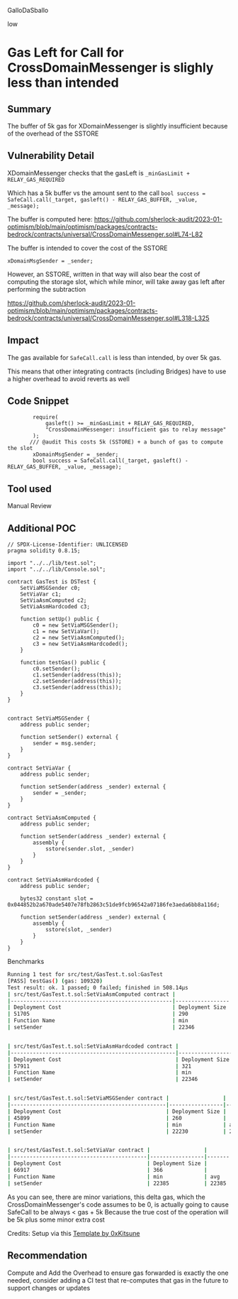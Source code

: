 GalloDaSballo

low

# Gas Left for Call for CrossDomainMessenger is slighly less than intended

## Summary

The buffer of 5k gas for XDomainMessenger is slightly insufficient because of the overhead of the SSTORE

## Vulnerability Detail

XDomainMessenger checks that the gasLeft is `_minGasLimit + RELAY_GAS_REQUIRED`

Which has a 5k buffer vs the amount sent to the call
`bool success = SafeCall.call(_target, gasleft() - RELAY_GAS_BUFFER, _value, _message);`

The buffer is computed here:
https://github.com/sherlock-audit/2023-01-optimism/blob/main/optimism/packages/contracts-bedrock/contracts/universal/CrossDomainMessenger.sol#L74-L82

The buffer is intended to cover the cost of the SSTORE
```text
xDomainMsgSender = _sender;
```

However, an SSTORE, written in that way will also bear the cost of computing the storage slot, which while minor, will take away gas left after performing the subtraction

https://github.com/sherlock-audit/2023-01-optimism/blob/main/optimism/packages/contracts-bedrock/contracts/universal/CrossDomainMessenger.sol#L318-L325

## Impact

The gas available for `SafeCall.call` is less than intended, by over 5k gas.

This means that other integrating contracts (including Bridges) have to use a higher overhead to avoid reverts as well

## Code Snippet

```solidity
        require(
            gasleft() >= _minGasLimit + RELAY_GAS_REQUIRED,
            "CrossDomainMessenger: insufficient gas to relay message"
        );
       /// @audit This costs 5k (SSTORE) + a bunch of gas to compute the slot
        xDomainMsgSender = _sender;
        bool success = SafeCall.call(_target, gasleft() - RELAY_GAS_BUFFER, _value, _message);
```

## Tool used

Manual Review

## Additional POC

```solidity
// SPDX-License-Identifier: UNLICENSED
pragma solidity 0.8.15;

import "../../lib/test.sol";
import "../../lib/Console.sol";

contract GasTest is DSTest {
    SetViaMSGSender c0;
    SetViaVar c1;
    SetViaAsmComputed c2;
    SetViaAsmHardcoded c3;

    function setUp() public {
        c0 = new SetViaMSGSender();
        c1 = new SetViaVar();
        c2 = new SetViaAsmComputed();
        c3 = new SetViaAsmHardcoded();
    }

    function testGas() public {
        c0.setSender();
        c1.setSender(address(this));
        c2.setSender(address(this));
        c3.setSender(address(this));
    }
}


contract SetViaMSGSender {
    address public sender;

    function setSender() external {
        sender = msg.sender;
    }
}

contract SetViaVar {
    address public sender;

    function setSender(address _sender) external {
        sender = _sender;
    }
}

contract SetViaAsmComputed {
    address public sender;

    function setSender(address _sender) external {
        assembly {
            sstore(sender.slot, _sender)
        }
    }
}

contract SetViaAsmHardcoded {
    address public sender;

    bytes32 constant slot = 0x044852b2a670ade5407e78fb2863c51de9fcb96542a07186fe3aeda6bb8a116d;

    function setSender(address _sender) external {
        assembly {
            sstore(slot, _sender)
        }
    }
}
```


Benchmarks

```bash
Running 1 test for src/test/GasTest.t.sol:GasTest
[PASS] testGas() (gas: 109320)
Test result: ok. 1 passed; 0 failed; finished in 508.14µs
| src/test/GasTest.t.sol:SetViaAsmComputed contract |                 |       |        |       |         |
|---------------------------------------------------|-----------------|-------|--------|-------|---------|
| Deployment Cost                                   | Deployment Size |       |        |       |         |
| 51705                                             | 290             |       |        |       |         |
| Function Name                                     | min             | avg   | median | max   | # calls |
| setSender                                         | 22346           | 22346 | 22346  | 22346 | 1       |


| src/test/GasTest.t.sol:SetViaAsmHardcoded contract |                 |       |        |       |         |
|----------------------------------------------------|-----------------|-------|--------|-------|---------|
| Deployment Cost                                    | Deployment Size |       |        |       |         |
| 57911                                              | 321             |       |        |       |         |
| Function Name                                      | min             | avg   | median | max   | # calls |
| setSender                                          | 22346           | 22346 | 22346  | 22346 | 1       |


| src/test/GasTest.t.sol:SetViaMSGSender contract |                 |       |        |       |         |
|-------------------------------------------------|-----------------|-------|--------|-------|---------|
| Deployment Cost                                 | Deployment Size |       |        |       |         |
| 45899                                           | 260             |       |        |       |         |
| Function Name                                   | min             | avg   | median | max   | # calls |
| setSender                                       | 22230           | 22230 | 22230  | 22230 | 1       |


| src/test/GasTest.t.sol:SetViaVar contract |                 |       |        |       |         |
|-------------------------------------------|-----------------|-------|--------|-------|---------|
| Deployment Cost                           | Deployment Size |       |        |       |         |
| 66917                                     | 366             |       |        |       |         |
| Function Name                             | min             | avg   | median | max   | # calls |
| setSender                                 | 22385           | 22385 | 22385  | 22385 | 1       |
```

As you can see, there are minor variations, this delta gas, which the CrossDomainMessenger's code assumes to be 0, is actually going to cause SafeCall to be always < gas + 5k
Because the true cost of the operation will be 5k plus some minor extra cost


Credits:
Setup via this [Template by 0xKitsune](https://github.com/0xKitsune/gas-lab)

## Recommendation

Compute and Add the Overhead to ensure gas forwarded is exactly the one needed, consider adding a CI test that re-computes that gas in the future to support changes or updates

